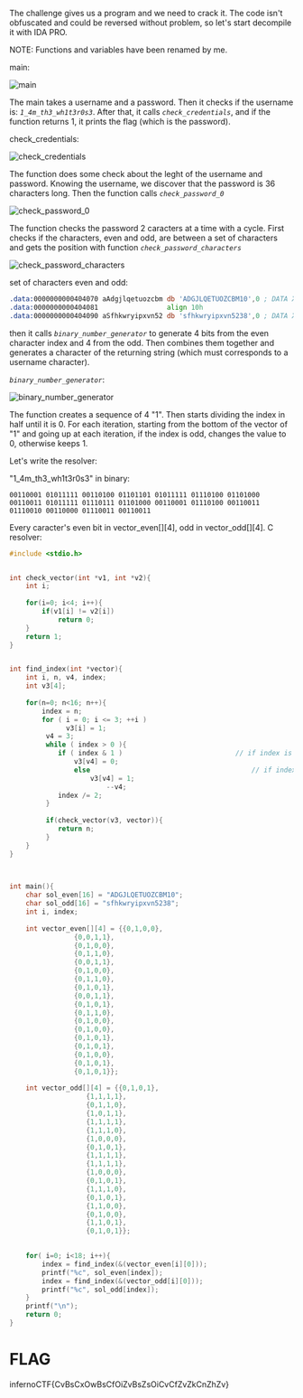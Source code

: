 The challenge gives us a program and we need to crack it.
The code isn't obfuscated and could be reversed without problem, so let's start decompile it with IDA PRO.

NOTE: Functions and variables have been renamed by me.

main:

![main](src/Dark_Crackme_main.png)

The main takes a username and a password. Then it checks if the username is: *`1_4m_th3_wh1t3r0s3`*.
After that, it calls *`check_credentials`*, and if the function returns 1, it prints the flag (which is the password).

check_credentials:

![check_credentials](src/Dark_Crackme_check_credentials.png)

The function does some check about the leght of the username and password. 
Knowing the username, we discover that the password is 36 characters long.
Then the function calls *`check_password_0`*

![check_password_0](src/Dark_Crackme_check_password_0.png)

The function checks the password 2 caracters at a time with a cycle.
First checks if the characters, even and odd, are between a set of characters and gets the position with function *`check_password_characters`*

![check_password_characters](src/Dark_Crackme_check_password_characters.png)

set of characters even and odd:
```asm
.data:0000000000404070 aAdgjlqetuozcbm db 'ADGJLQETUOZCBM10',0 ; DATA XREF: check_password_0+55↑o   //even
.data:0000000000404081                 align 10h
.data:0000000000404090 aSfhkwryipxvn52 db 'sfhkwryipxvn5238',0 ; DATA XREF: check_password_0+7C↑o   //odd
```
then it calls *`binary_number_generator`* to generate 4 bits from the even character index and 4 from the odd. Then combines them together and generates a character of the returning string (which must corresponds to a username character).

*`binary_number_generator`*:

![binary_number_generator](src/Dark_Crackme_binary_number_generator.png)

The function creates a sequence of 4 "1". Then starts dividing the index in half until it is 0. For each iteration, starting from the bottom of the vector of "1" and going up at each iteration, if the index is odd, changes the value to 0, otherwise keeps 1.

Let's write the resolver:

"1_4m_th3_wh1t3r0s3" in binary:

```bin
00110001 01011111 00110100 01101101 01011111 01110100 01101000 00110011 01011111 01110111 01101000 00110001 01110100 00110011 01110010 00110000 01110011 00110011
```
Every caracter's even bit in vector_even[][4], odd in vector_odd[][4].
C resolver:

```c
#include <stdio.h>


int check_vector(int *v1, int *v2){
	int i;
	
	for(i=0; i<4; i++){
		if(v1[i] != v2[i])
			return 0;
	}
	return 1;
}


int find_index(int *vector){
	int i, n, v4, index;
	int v3[4];
	
	for(n=0; n<16; n++){
		index = n;
		for ( i = 0; i <= 3; ++i )
		      v3[i] = 1;
		 v4 = 3;
		 while ( index > 0 ){
		 	if ( index & 1 )                            // if index is odd
				v3[v4] = 0;
		        else                                        // if index is even
			        v3[v4] = 1;
                        --v4;
			index /= 2;
		 }
		
		 if(check_vector(v3, vector)){
		 	return n;
		 }
	}
}

         

int main(){
	char sol_even[16] = "ADGJLQETUOZCBM10";
	char sol_odd[16] = "sfhkwryipxvn5238";
	int i, index;
  
	int vector_even[][4] = {{0,1,0,0},
				{0,0,1,1},
				{0,1,0,0},
				{0,1,1,0},
				{0,0,1,1},
				{0,1,0,0},
				{0,1,1,0},
				{0,1,0,1},
				{0,0,1,1},
				{0,1,0,1},
				{0,1,1,0},
				{0,1,0,0},
				{0,1,0,0},
				{0,1,0,1},
				{0,1,0,1},
				{0,1,0,0},
				{0,1,0,1},
				{0,1,0,1}};
	
	int vector_odd[][4] = {{0,1,0,1},
			       {1,1,1,1},
			       {0,1,1,0},
			       {1,0,1,1},
			       {1,1,1,1},
			       {1,1,1,0},
			       {1,0,0,0},
			       {0,1,0,1},
			       {1,1,1,1},
			       {1,1,1,1},
			       {1,0,0,0},
			       {0,1,0,1},
			       {1,1,1,0},
			       {0,1,0,1},
			       {1,1,0,0},
			       {0,1,0,0},
			       {1,1,0,1},
			       {0,1,0,1}};

	
	for( i=0; i<18; i++){
		index = find_index(&(vector_even[i][0]));
		printf("%c", sol_even[index]);
		index = find_index(&(vector_odd[i][0]));
		printf("%c", sol_odd[index]);
	}
	printf("\n");
	return 0;
}
```

# FLAG

infernoCTF{CvBsCxOwBsCfOiZvBsZsOiCvCfZvZkCnZhZv}
